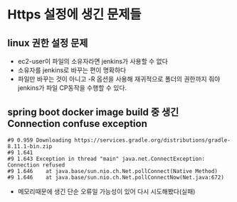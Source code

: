 # Https 설정에 생긴 문제들

## linux 권한 설정 문제
- ec2-user이 파일의 소유자라면 jenkins가 사용할 수 없다
- 소유자를 jenkins로 바꾸는 편이 명확하다
- 파일만 바꾸는 것이 아니고 -R 옵션을 사용해 재귀적으로 폴더의 권한까지 줘야 jenkins가 파일 CP동작을 수행할 수 있다.

## spring boot docker image build 중 생긴 Connection confuse exception
```shell
#9 0.959 Downloading https://services.gradle.org/distributions/gradle-8.11.1-bin.zip
#9 1.641 
#9 1.643 Exception in thread "main" java.net.ConnectException: Connection refused
#9 1.646 	at java.base/sun.nio.ch.Net.pollConnect(Native Method)
#9 1.646 	at java.base/sun.nio.ch.Net.pollConnectNow(Net.java:672)
```
- 메모리때문에 생긴 단순 오류일 가능성이 있어 다시 시도해봤다(실패)